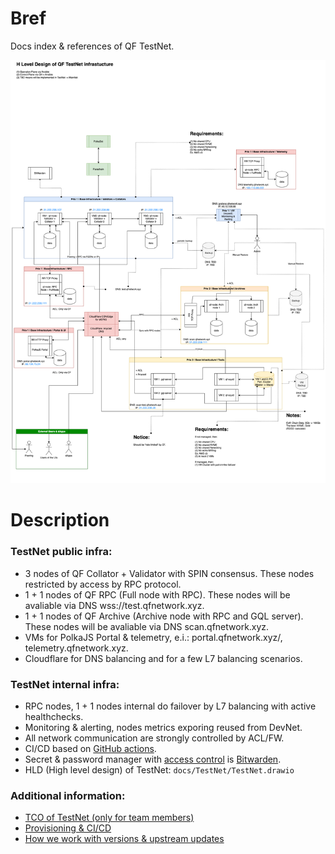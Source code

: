 # Bref

Docs index & references of QF TestNet.

![alt text](https://github.com/QuantumFusion-network/spec/blob/main/docs/TestNet_infra/TestNet.drawio.png)

# Description

### TestNet public infra:
- 3 nodes of QF Collator + Validator with SPIN consensus. These nodes restricted by access by RPC protocol.
- 1 + 1 nodes of QF RPC (Full node with RPC). These nodes will be avaliable via DNS wss://test.qfnetwork.xyz.
- 1 + 1 nodes of QF Archive (Archive node with RPC and GQL server). These nodes will be avaliable via DNS scan.qfnetwork.xyz.
- VMs for PolkaJS Portal & telemetry, e.i.: portal.qfnetwork.xyz/, telemetry.qfnetwork.xyz.
- Cloudflare for DNS balancing and for a few L7 balancing scenarios.

### TestNet internal infra:
- RPC nodes, 1 + 1 nodes internal do failover by L7 balancing with active healthchecks.
- Monitoring & alerting, nodes metrics exporing reused from DevNet.
- All network communication are strongly controlled by ACL/FW.
- CI/CD based on [GitHub actions](https://github.com/QuantumFusion-network/infra/blob/main/docs/provisioning_and_telemetry.md).
- Secret & password manager with [access control](https://github.com/QuantumFusion-network/infra/blob/main/docs/key_management_basic.md) is [Bitwarden](https://bitwarden.com).
- HLD (High level design) of TestNet: `docs/TestNet/TestNet.drawio`

### Additional information:
- [TCO of TestNet (only for team members)](https://github.com/QuantumFusion-network/infra/blob/main/docs/testnet_tco_mar_2025.md)
- [Provisioning & CI/CD](https://github.com/QuantumFusion-network/infra/blob/main/docs/provisioning_and_telemetry.md)
- [How we work with versions & upstream updates](https://github.com/QuantumFusion-network/spec/blob/issue/infra_updates_1/docs/proc/how_we_work_in_the_team.md)

